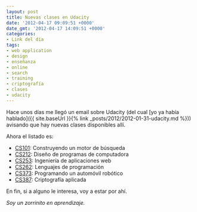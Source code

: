 ```yaml
---
layout: post
title: Nuevas clases en Udacity
date: '2012-04-17 09:09:51 +0000'
date_gmt: '2012-04-17 14:09:51 +0000'
categories:
- Link del día
tags:
- web application
- design
- enseñanza
- online
- search
- training
- criptografía
- clases
- udacity
---
```


Hace unos días me llegó un email sobre Udacity (del cual [yo ya había hablado]({{ site.baseUrl }}{% link _posts/2012/2012-01-31-udacity.md %})) avisando que hay nuevas clases disponibles allí.

Ahora el listado es:

- [CS101](http://www.udacity.com/overview/Course/cs101/CourseRev/apr2012): Construyendo un motor de búsqueda
- [CS212](http://www.udacity.com/overview/Course/cs212/CourseRev/apr2012): Diseño de programas de computadora
- [CS253](http://www.udacity.com/overview/Course/cs253/CourseRev/apr2012): Ingeniería de aplicaciones web
- [CS262](http://www.udacity.com/overview/Course/cs262/CourseRev/apr2012): Lenguajes de programación
- [CS373](http://www.udacity.com/overview/Course/cs373/CourseRev/apr2012): Programando un automóvil robótico
- [CS387](http://www.udacity.com/overview/Course/cs387/CourseRev/apr2012): Criptografía aplicada

En fin, si a alguno le interesa, voy a estar por ahí.

_Soy un zorrinito en aprendizaje._
